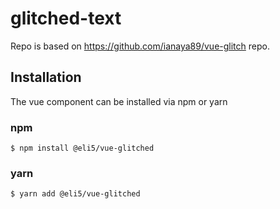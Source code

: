 # glitched-text

Repo is based on https://github.com/ianaya89/vue-glitch repo.

## Installation
The vue component can be installed via npm or yarn

### npm 
```
$ npm install @eli5/vue-glitched
```

### yarn
```
$ yarn add @eli5/vue-glitched
```
